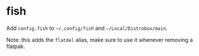 # fish

Add `config.fish` to `~/.config/fish` and `~/Local/Distrobox/main`.

Note: this adds the `flatdel` alias, make sure to use it whenever removing a flatpak.
